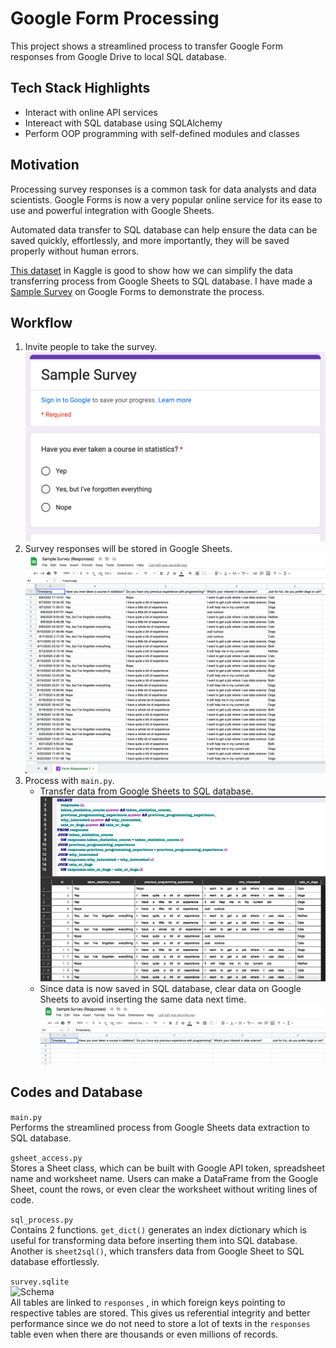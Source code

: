 # Google Form Processing
This project shows a streamlined process to transfer Google Form responses from Google Drive to local SQL database.

## Tech Stack Highlights
* Interact with online API services
* Intereact with SQL database using SQLAlchemy
* Perform OOP programming with self-defined modules and classes

## Motivation
Processing survey responses is a common task for data analysts and data scientists. Google Forms is now a very popular online service for its ease to use and powerful integration with Google Sheets.

Automated data transfer to SQL database can help ensure the data can be saved quickly, effortlessly, and more importantly, they will be saved properly without human errors. 

[This dataset](https://www.kaggle.com/datasets/rtatman/5day-data-challenge-signup-survey-responses) in Kaggle is good to show how we can simplify the data transferring process from Google Sheets to SQL database. I have made a [Sample Survey](https://forms.gle/U3bw3URZZmqewRsT9) on Google Forms to demonstrate the process. 

## Workflow
1. Invite people to take the survey.<br>
![Survey](my_images/survey.png)
2. Survey responses will be stored in Google Sheets.<br>
![Sheet](my_images/sheet.png)
3. Process with ```main.py```.<br>
   * Transfer data from Google Sheets to SQL database.<br>
    ![SQL](my_images/sql.png)
   * Since data is now saved in SQL database, clear data on Google Sheets to avoid inserting the same data next time.
    ![Empty Sheet](my_images/empty_sheet.png)
## Codes and Database
```main.py```<br>
Performs the streamlined process from Google Sheets data extraction to SQL database.

```gsheet_access.py```<br>
Stores a Sheet class, which can be built with Google API token, spreadsheet name and worksheet name. Users can make a DataFrame from the Google Sheet, count the rows, or even clear the worksheet without writing lines of code.

```sql_process.py```<br>
Contains 2 functions. ```get_dict()```  generates an index dictionary which is useful for transforming data before inserting them into SQL database. Another is ```sheet2sql()```, which transfers data from Google Sheet to SQL database effortlessly.

```survey.sqlite```<br>
![Schema](my_images/schema.png)<br>
All tables are linked to ```responses``` , in which foreign keys pointing to respective tables are stored. This gives us referential integrity and better performance since we do not need to store a lot of texts in the ```responses``` table even when there are thousands or even millions of records.
